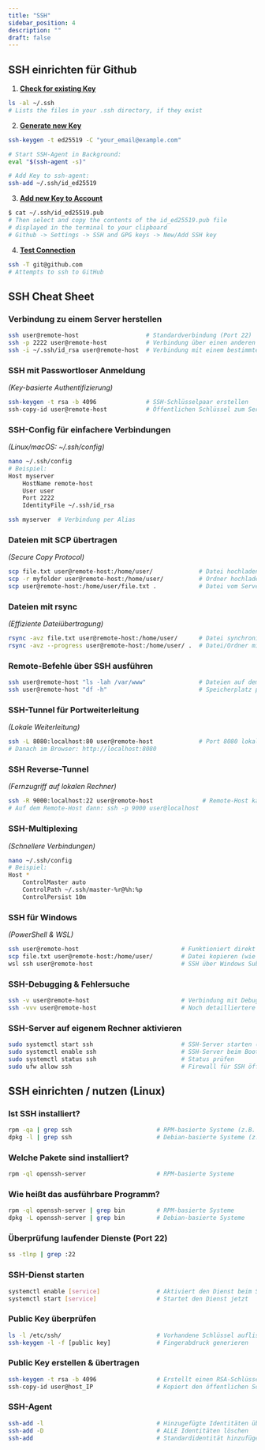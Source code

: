 ```yaml
---
title: "SSH"
sidebar_position: 4
description: ""
draft: false
---
```

## SSH einrichten für Github
1. [**Check for existing Key**](https://docs.github.com/en/authentication/connecting-to-github-with-ssh/checking-for-existing-ssh-keys)
```bash
ls -al ~/.ssh
# Lists the files in your .ssh directory, if they exist
```
2. [**Generate new Key**](https://docs.github.com/en/authentication/connecting-to-github-with-ssh/generating-a-new-ssh-key-and-adding-it-to-the-ssh-agent)
```bash
ssh-keygen -t ed25519 -C "your_email@example.com"

# Start SSH-Agent in Background:
eval "$(ssh-agent -s)"

# Add Key to ssh-agent:
ssh-add ~/.ssh/id_ed25519
```
3. [**Add new Key to Account**](https://docs.github.com/en/authentication/connecting-to-github-with-ssh/adding-a-new-ssh-key-to-your-github-account)
```bash
$ cat ~/.ssh/id_ed25519.pub
# Then select and copy the contents of the id_ed25519.pub file
# displayed in the terminal to your clipboard
# Github -> Settings -> SSH and GPG keys -> New/Add SSH key
```
4. [**Test Connection**](https://docs.github.com/en/authentication/connecting-to-github-with-ssh/testing-your-ssh-connection)
```bash
ssh -T git@github.com
# Attempts to ssh to GitHub
```

## SSH Cheat Sheet

### Verbindung zu einem Server herstellen
```bash
ssh user@remote-host                   # Standardverbindung (Port 22)
ssh -p 2222 user@remote-host           # Verbindung über einen anderen Port
ssh -i ~/.ssh/id_rsa user@remote-host  # Verbindung mit einem bestimmten Schlüssel
```
### SSH mit Passwortloser Anmeldung 
*(Key-basierte Authentifizierung)*
```bash
ssh-keygen -t rsa -b 4096              # SSH-Schlüsselpaar erstellen
ssh-copy-id user@remote-host           # Öffentlichen Schlüssel zum Server kopieren (Linux/macOS)
```
### SSH-Config für einfachere Verbindungen 
*(Linux/macOS: ~/.ssh/config)*
```bash
nano ~/.ssh/config
# Beispiel:
Host myserver
    HostName remote-host
    User user
    Port 2222
    IdentityFile ~/.ssh/id_rsa

ssh myserver  # Verbindung per Alias
```
### Dateien mit SCP übertragen
*(Secure Copy Protocol)*
```bash
scp file.txt user@remote-host:/home/user/             # Datei hochladen
scp -r myfolder user@remote-host:/home/user/          # Ordner hochladen
scp user@remote-host:/home/user/file.txt .            # Datei vom Server herunterladen
```
### Dateien mit rsync 
*(Effiziente Dateiübertragung)*
```bash
rsync -avz file.txt user@remote-host:/home/user/      # Datei synchronisieren
rsync -avz --progress user@remote-host:/home/user/ .  # Datei/Ordner mit Fortschritt herunterladen
```
### Remote-Befehle über SSH ausführen
```bash
ssh user@remote-host "ls -lah /var/www"               # Dateien auf dem Server auflisten
ssh user@remote-host "df -h"                          # Speicherplatz prüfen
```
### SSH-Tunnel für Portweiterleitung 
*(Lokale Weiterleitung)*
```bash
ssh -L 8080:localhost:80 user@remote-host             # Port 8080 lokal auf Port 80 des Remote-Hosts umleiten
# Danach im Browser: http://localhost:8080
```
### SSH Reverse-Tunnel 
*(Fernzugriff auf lokalen Rechner)*
```bash
ssh -R 9000:localhost:22 user@remote-host              # Remote-Host kann auf lokalen SSH-Port zugreifen
# Auf dem Remote-Host dann: ssh -p 9000 user@localhost
```
### SSH-Multiplexing 
*(Schnellere Verbindungen)*
```bash
nano ~/.ssh/config
# Beispiel:
Host *
    ControlMaster auto
    ControlPath ~/.ssh/master-%r@%h:%p
    ControlPersist 10m
```
### SSH für Windows 
*(PowerShell & WSL)*
```bash
ssh user@remote-host                             # Funktioniert direkt in PowerShell
scp file.txt user@remote-host:/home/user/        # Datei kopieren (wie unter Linux)
wsl ssh user@remote-host                         # SSH über Windows Subsystem für Linux (WSL)
```
### SSH-Debugging & Fehlersuche
```bash
ssh -v user@remote-host                          # Verbindung mit Debug-Informationen
ssh -vvv user@remote-host                        # Noch detailliertere Debug-Ausgabe
```
### SSH-Server auf eigenem Rechner aktivieren
```bash
sudo systemctl start ssh                         # SSH-Server starten (Linux)
sudo systemctl enable ssh                        # SSH-Server beim Boot starten
sudo systemctl status ssh                        # Status prüfen
sudo ufw allow ssh                               # Firewall für SSH öffnen (Ubuntu)
```

## SSH einrichten / nutzen (Linux)

### Ist SSH installiert?
```bash
rpm -qa | grep ssh                        # RPM-basierte Systeme (z.B. CentOS, Fedora)
dpkg -l | grep ssh                        # Debian-basierte Systeme (z.B. Ubuntu, Debian)
```
### Welche Pakete sind installiert?  
```bash      
rpm -ql openssh-server                    # RPM-basierte Systeme
```
### Wie heißt das ausführbare Programm?   
```bash     
rpm -ql openssh-server | grep bin         # RPM-basierte Systeme
dpkg -L openssh-server | grep bin         # Debian-basierte Systeme
```
### Überprüfung laufender Dienste (Port 22)
```bash    
ss -tlnp | grep :22     
```
### SSH-Dienst starten   
```bash     
systemctl enable [service]                # Aktiviert den Dienst beim Systemstart
systemctl start [service]                 # Startet den Dienst jetzt
```
### Public Key überprüfen   
```bash     
ls -l /etc/ssh/                           # Vorhandene Schlüssel auflisten
ssh-keygen -l -f [public key]             # Fingerabdruck generieren
```
### Public Key erstellen & übertragen    
```bash    
ssh-keygen -t rsa -b 4096                 # Erstellt einen RSA-Schlüsselpaar mit 4096 Bit
ssh-copy-id user@host_IP                  # Kopiert den öffentlichen Schlüssel auf den Zielhost
```
### SSH-Agent   
```bash     
ssh-add -l                                # Hinzugefügte Identitäten überprüfen
ssh-add -D                                # ALLE Identitäten löschen
ssh-add                                   # Standardidentität hinzufügen
```    